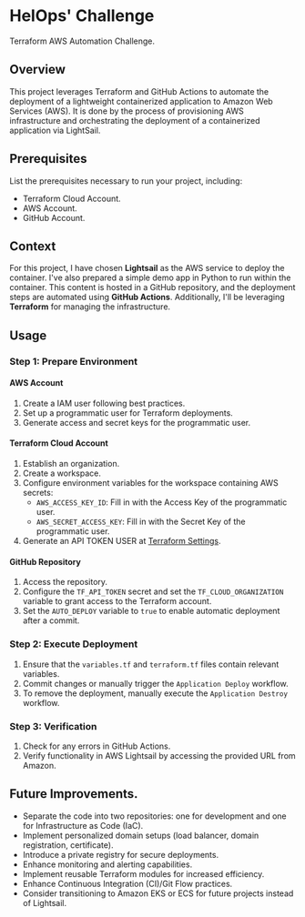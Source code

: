 # HelOps' Challenge

Terraform AWS Automation Challenge.

## Overview

This project leverages Terraform and GitHub Actions to automate the deployment of a lightweight containerized application to Amazon Web Services (AWS). It is done by the process of provisioning AWS infrastructure and orchestrating the deployment of a containerized application via LightSail.

## Prerequisites

List the prerequisites necessary to run your project, including:

* Terraform Cloud Account.
* AWS Account.
* GitHub Account.

## Context

For this project, I have chosen **Lightsail** as the AWS service to deploy the container. I've also prepared a simple demo app in Python to run within the container. This content is hosted in a GitHub repository, and the deployment steps are automated using **GitHub Actions**. Additionally, I'll be leveraging **Terraform** for managing the infrastructure.

## Usage

### Step 1: Prepare Environment

#### AWS Account

1. Create a IAM user following best practices.
2. Set up a programmatic user for Terraform deployments.
3. Generate access and secret keys for the programmatic user.

#### Terraform Cloud Account

1. Establish an organization.
2. Create a workspace.
3. Configure environment variables for the workspace containing AWS secrets:
    * `AWS_ACCESS_KEY_ID`: Fill in with the Access Key of the programmatic user.
    * `AWS_SECRET_ACCESS_KEY`: Fill in with the Secret Key of the programmatic user.
4. Generate an API TOKEN USER at [Terraform Settings](https://app.terraform.io/app/settings/tokens).

#### GitHub Repository

1. Access the repository.
2. Configure the `TF_API_TOKEN` secret and set the `TF_CLOUD_ORGANIZATION` variable to grant access to the Terraform account.
3. Set the `AUTO_DEPLOY` variable to `true` to enable automatic deployment after a commit.

### Step 2: Execute Deployment

1. Ensure that the `variables.tf` and `terraform.tf` files contain relevant variables.
2. Commit changes or manually trigger the `Application Deploy` workflow.
3. To remove the deployment, manually execute the `Application Destroy` workflow.

### Step 3: Verification

1. Check for any errors in GitHub Actions.
2. Verify functionality in AWS Lightsail by accessing the provided URL from Amazon.

## Future Improvements.

* Separate the code into two repositories: one for development and one for Infrastructure as Code (IaC).
* Implement personalized domain setups (load balancer, domain registration, certificate).
* Introduce a private registry for secure deployments.
* Enhance monitoring and alerting capabilities.
* Implement reusable Terraform modules for increased efficiency.
* Enhance Continuous Integration (CI)/Git Flow practices.
* Consider transitioning to Amazon EKS or ECS for future projects instead of Lightsail.
